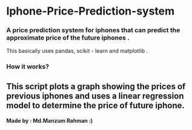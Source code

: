 # Iphone-Price-Prediction-system

### A price prediction system for iphones that can predict the approximate price of the future iphones .
This basically uses pandas, scikit - learn and matplotlib .

### How it works?

## This script plots a graph showing the prices of previous iphones and uses a linear regression model to determine the price of future iphone.


#### Made by : Md.Manzum Rahman :)
